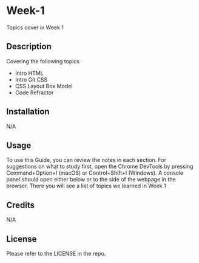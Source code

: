 # Week-1

Topics cover in Week 1

## Description

Covering the following topics

- Intro HTML
-  Intro Git CSS
-  CSS Layout Box Model
-  Code Refractor


## Installation

N/A

## Usage

To use this Guide, you can review the notes in each section. For suggestions on what to study first, open the Chrome DevTools by pressing Command+Option+I (macOS) or Control+Shift+I (Windows). A console panel should open either below or to the side of the webpage in the browser. There you will see a list of topics we learned in Week 1


## Credits

N/A

## License

Please refer to the LICENSE in the repo.
